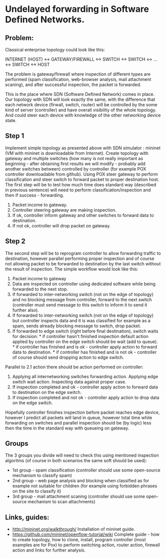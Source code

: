 # Undelayed forwarding in Software Defined Networks.

## Problem:

Classical enterprise topology could look like this:

INTERNET (HOST) <-> GATEWAY/FIREWALL <-> SWITCH <-> SWITCH <-> ... <-> SWITCH <-> HOST

The problem is gateway/firewall where inspection of different types are performed (spam classification, web-browser analysis, mail attachment scaning), and after successful inspection, the packet is forwarded.

This is the place where SDN (Software Defined Network) comes in place. Our topology with SDN will look exactly the same, with the difference that each network device (firwall, switch, router) will be controlled by the some kind of server (controller) and have overall visibility of the whole topology. And could steer each device with knowledge of the other networking device state.

## Step 1

Implement simple topology as presented above with SDN simulator : mininet (VM with mininet is downloadable from Internet).
Create topology with gateway and multiple switches  (how many is not really important as beginning - after obtaining first results we will modify - probably add another switches between) controlled by controller (for example POX controller downloadable from github). Using POX steer gateway to perform classification and steer switch to forward packet to proper destination host.
The first step will be to test how much time does standard way (described in previous sentence) will need to perform classification/inspection and then if success - forwarding.

1. Packet income to gateway.
2. Controller steering gateway are making inspection.
  1. If ok, controller inform gateway and other switches to forward data to destination.
  2. If not ok, controller will drop packet on gateway.

## Step 2

The second step will be to reprogram controller to allow forwarding traffic to destination, however parallel performing proper inspection and of course not allowing packet to be forwarded to destination by the last switch without the result of inspection. The simple workflow would look like this:

1. Packet income to gateway
2. Data are inspected on controller using dedicated software while being forwarded to the next stop.
  1. If forwarded to inter-networking switch (not on the edge of topology) and no blocking message from controller, forward to the next switch (controller must send message to this switch to inform it to send it further also).
  2. If forwarded to inter-networking switch (not on the edge of topology) but controller inspects data and it is was classified for example as a spam, sends already blocking message to switch, drop packet.
  3. If forwarded to edge switch (right before final destination), switch waits for decision:
    * if controller hasn't finished inspection default action applied by controller on the edge switch should be wait (add to queue).
    * if controller has finished and is ok - controller apply action to forward data to destination.
    * if controller has finished and is not ok - controller of course should send dropping action to edge switch.

Parallel to 2.1 action there should be action performed on controller:
  1. Applying all internetworking switches forwarding action. Applying edge switch wait action. Inspecting data against proper case.
  2. If inspection completed and ok - controller apply action to forward data to destination on the edge switch.
  3. If inspection completed and not ok - controller apply action to drop data on the edge switch.

Hopefully controller finishes inspection before packet reaches edge device, however I predict all packets will land in queue, however total time while forwarding on switches and parallel inspection should be (by logic) less then the time in the standard way with queueing on gateway.

## Groups

The 3 groups you divide will need to check this using mentioned inspection algoritms (of course in both scenarios the same soft should be used):

* 1st group - spam classification (controller should use some open-source mechanism to classify spam)
* 2nd group - web page analysis and blocking when classified as for example not suitable for children (for example using forbidden phrases on the site to classify it)
* 3rd group - mail attachment scaning (controller should use some open-source mechanism to scan attachments)

## Links, guides:
- http://mininet.org/walkthrough/ Installation of mininet guide.
- https://github.com/mininet/openflow-tutorial/wiki Complete guide - how to create topology, how to clone, install, program controller (most examples are for Pox) to perform switching action, router action, firewall action and links for further analysis.
